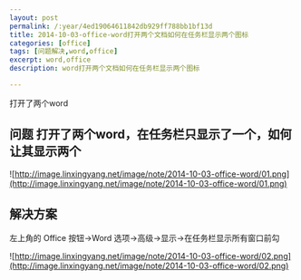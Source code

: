```yaml
---
layout: post
permalink: /:year/4ed19064611842db929ff788bb1bf13d
title: 2014-10-03-office-word打开两个文档如何在任务栏显示两个图标
categories: [office]
tags: [问题解决,word,office]
excerpt: word,office
description: word打开两个文档如何在任务栏显示两个图标

---
```


打开了两个word
## 问题 打开了两个word，在任务栏只显示了一个，如何让其显示两个 ##

![http://image.linxingyang.net/image/note/2014-10-03-office-word/01.png](http://image.linxingyang.net/image/note/2014-10-03-office-word/01.png)

## 解决方案 ##

左上角的 Office 按钮→Word 选项→高级→显示→在任务栏显示所有窗口前勾

![http://image.linxingyang.net/image/note/2014-10-03-office-word/02.png](http://image.linxingyang.net/image/note/2014-10-03-office-word/02.png)